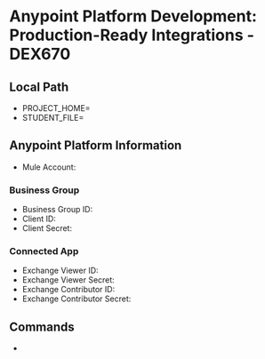 # Anypoint Platform Development: Production-Ready Integrations - DEX670

## Local Path
- PROJECT_HOME=
- STUDENT_FILE=

## Anypoint Platform Information
- Mule Account:

### Business Group
- Business Group ID:
- Client ID:
- Client Secret:

### Connected App
- Exchange Viewer ID:
- Exchange Viewer Secret:
- Exchange Contributor ID:
- Exchange Contributor Secret:

## Commands
- 